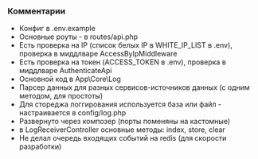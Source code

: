 ### Комментарии

- Конфиг в .env.example
- Основные роуты - в routes/api.php
- Есть проверка на IP (список белых IP в WHITE_IP_LIST в .env), проверка в миддлваре AccessByIpMiddleware
- Есть проверка на токен (ACCESS_TOKEN в .env), проверка в миддлваре AuthenticateApi
- Основной код в App\Core\Log
- Парсер данных для разных сервисов-источников данных (с одним методом, для простоты)
- Для стореджа логгирования используется база или файл - настраивается в config/log.php
- Развернуто через композер (порты поменяны на кастомные)
- в LogReceiverController основные методы: index, store, clear
- Не делал очередь входящих событий на redis (для скорости разработки)
